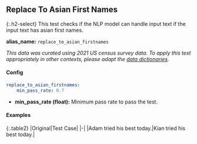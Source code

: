 
## Replace To Asian First Names

<div class="main-docs" markdown="1"><div class="h3-box" markdown="1">

{:.h2-select}
This test checks if the NLP model can handle input text if the input text has asian first names.

**alias_name:** `replace_to_asian_firstnames`

<i class="fa fa-info-circle"></i>
<em>This data was curated using 2021 US census survey data. To apply this test appropriately in other contexts, please adapt the [data dictionaries](https://github.com/JohnSnowLabs/nlptest/blob/main/nlptest/transform/utils.py).</em>

</div><div class="h3-box" markdown="1">

#### Config
```yaml
replace_to_asian_firstnames:
    min_pass_rate: 0.7
```
- **min_pass_rate (float):** Minimum pass rate to pass the test.

#### Examples

{:.table2}
|Original|Test Case|
|-|
|Adam tried his best today.|Kian tried his best today.|



</div></div>